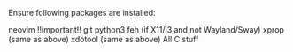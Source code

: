 Ensure following packages are installed:

neovim !!important!!
git
python3
feh (if X11/i3 and not Wayland/Sway)
xprop (same as above)
xdotool (same as above)
All C stuff

